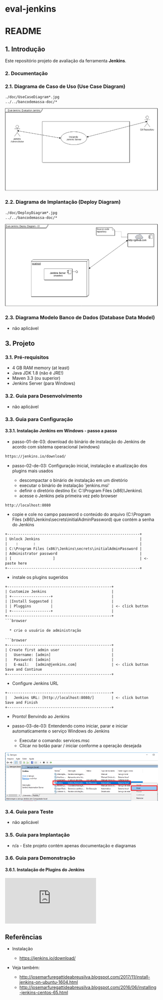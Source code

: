 # eval-jenkins

# README #


## 1. Introdução ##

Este repositório projeto de avaliação da ferramenta **Jenkins**. 

### 2. Documentação ###

### 2.1. Diagrama de Caso de Uso (Use Case Diagram) ###

```image-file
./doc/UseCaseDiagram*.jpg
../../bancodemassa-doc/*
```
![UseCaseDiagram](https://github.com/josemarsilva/eval-jenkins/blob/master/doc/UseCaseDiagram-01.png) 


### 2.2. Diagrama de Implantação (Deploy Diagram) ###

```image-file
./doc/DeployDiagram*.jpg
../../bancodemassa-doc/*
```
![DeployDiagram](https://github.com/josemarsilva/eval-jenkins/blob/master/doc/DeployDiagram-01.png) 


### 2.3. Diagrama Modelo Banco de Dados (Database Data Model) ###

* não aplicável

## 3. Projeto ##

### 3.1. Pré-requisitos ###

* 4 GB RAM memory (at least)
* Java JDK 1.8 (não é JRE!)
* Maven 3.3 (ou superior)
* Jenkins Server (para Windows)


### 3.2. Guia para Desenvolvimento ###

* não aplicável


### 3.3. Guia para Configuração ###

#### 3.3.1. Instalação Jenkins em Windows - passo a passo ####

* passo-01-de-03: download do binário de instalação do Jenkins de acordo com sistema operacional (windows)

```html
https://jenkins.io/download/
```


* passo-02-de-03: Configuração inicial, instalação e atualização dos plugins mais usados

  * descompactar o binário de instalação em um diretório
  * executar o binário de instalação 'jenkins.msi'
  * definir o diretório destino Ex: C:\Program Files (x86)\Jenkins\
  * acesse o Jenkins pela primeira vez pelo browser
  
```browser
http://localhost:8080
```

  * copie e cole no campo password o conteúdo do arquivo (C:\Program Files (x86)\Jenkins\secrets\initialAdminPassword) que contém a senha do Jenkins 

```browser
+-------------------------------------------------------------+
| Unlock Jenkins                                              |
|    :       :                                                |
| C:\Program Files (x86)\Jenkins\secrets\initialAdminPassword |
| Administrator password                                      | 
| [                   ]                                       | <- paste here
+-------------------------------------------------------------+
```

  * instale os plugins sugeridos

```browser
+------------------------------------------------+
| Customize Jenkins                              |
| +------------------+                           |
| |Install Suggested |                           |
| | Pluggins         |                           | <- click button
| +------------------+                           |
+------------------------------------------------+
```browser

  * crie o usuário de administração

```browser
+------------------------------------------------+
| Create first admin user                        |
|   Username: [admin]                            |
|   Password: [admin]                            |
|   E-mail:   [admin@jenkins.com]                | <- click button Save and Continue
+------------------------------------------------+
```

  * Configure Jenkins URL

```browser
+------------------------------------------------+
|   Jenkins URL: [http://localhost:8080/]        | <- click button Save and Finish
+------------------------------------------------+
```

  * Pronto! Benvindo ao Jenkins


* passo-03-de-03: Entendendo como iniciar, parar e iniciar automaticamente o serviço Windows do Jenkins

  * Executar o comando: services.msc
  * Clicar no botão parar / iniciar conforme a operação desejada

![Services-Start-Stop](https://github.com/josemarsilva/eval-jenkins/blob/master/doc/services-start-stop.png) 



### 3.4. Guia para Teste ###

* não aplicável


### 3.5. Guia para Implantação ###

* n/a - Este projeto contém apenas documentação e diagramas


### 3.6. Guia para Demonstração ###

#### 3.6.1. Instalação de Plugins do Jenkins  ####
![GuiaDemoInstallPlugins](https://github.com/josemarsilva/eval-jenkins/blob/master/README-GuiaDemo-InstallPlugins.md) 


## Referências ##

* Instalação
  * https://jenkins.io/download/

* Veja também: 
  * http://josemarfuregattideabreusilva.blogspot.com/2017/11/install-jenkins-on-ubuntu-1604.html
  * http://josemarfuregattideabreusilva.blogspot.com/2016/06/installing-jenkins-centos-65.html
